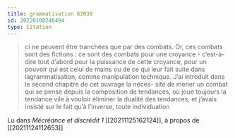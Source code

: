```yaml
---
title: grammatisation 62038
id: 20220108246494
type: Citation
---
```


> ci ne peuvent être tranchées que par des combats. Or, ces combats sont des fictions : ce sont des combats pour une croyance - c’est-à-dire tout d’abord pour la puissance de cette croyance, pour un pouvoir qui est celui de mains ou de ce qui leur fait suite dans lagrammatisation, comme manipulation technique. J’ai introduit dans le second chapitre de cet ouvrage la néces- sité de mener un combat qui se pense depuis la composition de tendances, où joue toujours la tendance vile à vouloir éliminer la dualité des tendances, et j’avais insisté sur le fait qu’à l’inverse, toute individuation

Lu dans *Mécréance et discrédit 1* [[20211125162124]], à propos de [[20211124112653]]